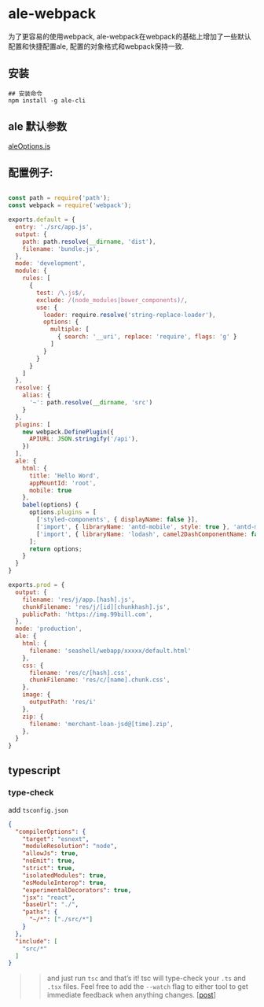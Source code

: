 # ale-webpack

为了更容易的使用webpack, ale-webpack在webpack的基础上增加了一些默认配置和快捷配置ale, 配置的对象格式和webpack保持一致.

## 安装

```
## 安装命令
npm install -g ale-cli

```

## ale 默认参数

[aleOptions.js](https://github.com/jian263994241/ale-webpack/blob/master/lib/aleOptions.js)

## 配置例子:

```javascript

const path = require('path');
const webpack = require('webpack');

exports.default = {
  entry: './src/app.js',
  output: {
    path: path.resolve(__dirname, 'dist'),
    filename: 'bundle.js',
  },
  mode: 'development',
  module: {
    rules: [
      {
        test: /\.js$/,
        exclude: /(node_modules|bower_components)/,
        use: {
          loader: require.resolve('string-replace-loader'),
          options: {
            multiple: [
              { search: '__uri', replace: 'require', flags: 'g' }
            ]
          }
        }
      }
    ]
  },
  resolve: {
    alias: {
      '~': path.resolve(__dirname, 'src')
    }
  },
  plugins: [
    new webpack.DefinePlugin({
      APIURL: JSON.stringify('/api'),
    })
  ],
  ale: {
    html: {
      title: 'Hello Word',
      appMountId: 'root',
      mobile: true
    },
    babel(options) {
      options.plugins = [
        ['styled-components', { displayName: false }],
        ['import', { libraryName: 'antd-mobile', style: true }, 'antd-mobile'],
        ['import', { libraryName: 'lodash', camel2DashComponentName: false, libraryDirectory: '' }, 'lodash']
      ];
      return options;
    }
  }
}

exports.prod = {
  output: {
    filename: 'res/j/app.[hash].js',
    chunkFilename: 'res/j/[id][chunkhash].js',
    publicPath: 'https://img.99bill.com',
  },
  mode: 'production',
  ale: {
    html: {
      filename: 'seashell/webapp/xxxxx/default.html'
    },
    css: {
      filename: 'res/c/[hash].css',
      chunkFilename: 'res/c/[name].chunk.css',
    },
    image: {
      outputPath: 'res/i'
    },
    zip: {
      filename: 'merchant-loan-jsd@[time].zip',
    },
  }
}

```


## typescript

### type-check

add `tsconfig.json`

```json
{
  "compilerOptions": {
    "target": "esnext",
    "moduleResolution": "node",
    "allowJs": true,
    "noEmit": true,
    "strict": true,
    "isolatedModules": true,
    "esModuleInterop": true,
    "experimentalDecorators": true,
    "jsx": "react",
    "baseUrl": "./",
    "paths": {
      "~/*": ["./src/*"]
    }
  },
  "include": [
    "src/*"
  ]
}
```

>> and just run `tsc` and that’s it! tsc will type-check your `.ts` and `.tsx` files.
>> Feel free to add the `--watch` flag to either tool to get immediate feedback when anything changes.  [[post](https://devblogs.microsoft.com/typescript/typescript-and-babel-7/)]
